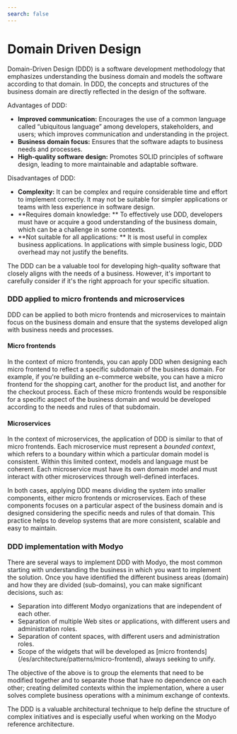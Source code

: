 ```yaml
---
search: false
---
```


# Domain Driven Design

Domain-Driven Design (DDD) is a software development methodology that emphasizes understanding the business domain and models the software according to that domain. In DDD, the concepts and structures of the business domain are directly reflected in the design of the software.

Advantages of DDD:

- **Improved communication:** Encourages the use of a common language called “ubiquitous language” among developers, stakeholders, and users; which improves communication and understanding in the project.
- **Business domain focus:** Ensures that the software adapts to business needs and processes.
- **High-quality software design:** Promotes SOLID principles of software design, leading to more maintainable and adaptable software.

Disadvantages of DDD:

- **Complexity:** It can be complex and require considerable time and effort to implement correctly. It may not be suitable for simpler applications or teams with less experience in software design.
- **Requires domain knowledge: ** To effectively use DDD, developers must have or acquire a good understanding of the business domain, which can be a challenge in some contexts.
- **Not suitable for all applications: ** It is most useful in complex business applications. In applications with simple business logic, DDD overhead may not justify the benefits.

The DDD can be a valuable tool for developing high-quality software that closely aligns with the needs of a business. However, it's important to carefully consider if it's the right approach for your specific situation.

### DDD applied to micro frontends and microservices

DDD can be applied to both micro frontends and microservices to maintain focus on the business domain and ensure that the systems developed align with business needs and processes.

#### Micro frontends
In the context of micro frontends, you can apply DDD when designing each micro frontend to reflect a specific subdomain of the business domain. For example, if you're building an e-commerce website, you can have a micro frontend for the shopping cart, another for the product list, and another for the checkout process. Each of these micro frontends would be responsible for a specific aspect of the business domain and would be developed according to the needs and rules of that subdomain.

#### Microservices
In the context of microservices, the application of DDD is similar to that of micro frontends. Each microservice must represent a _bounded context_, which refers to a boundary within which a particular domain model is consistent. Within this limited context, models and language must be coherent. Each microservice must have its own domain model and must interact with other microservices through well-defined interfaces.

In both cases, applying DDD means dividing the system into smaller components, either micro frontends or microservices. Each of these components focuses on a particular aspect of the business domain and is designed considering the specific needs and rules of that domain. This practice helps to develop systems that are more consistent, scalable and easy to maintain.


### DDD implementation with Modyo
There are several ways to implement DDD with Modyo, the most common starting with understanding the business in which you want to implement the solution. Once you have identified the different business areas (domain) and how they are divided (sub-domains), you can make significant decisions, such as:
- Separation into different Modyo organizations that are independent of each other.
- Separation of multiple Web sites or applications, with different users and administration roles.
- Separation of content spaces, with different users and administration roles.
- Scope of the widgets that will be developed as [micro frontends] (/es/architecture/patterns/micro-frontend), always seeking to unify.

The objective of the above is to group the elements that need to be modified together and to separate those that have no dependence on each other; creating delimited contexts within the implementation, where a user solves complete business operations with a minimum exchange of contexts.

The DDD is a valuable architectural technique to help define the structure of complex initiatives and is especially useful when working on the Modyo reference architecture.